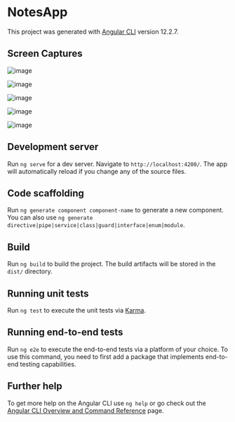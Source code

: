 # NotesApp

This project was generated with [Angular CLI](https://github.com/angular/angular-cli) version 12.2.7.

## Screen Captures
![image](https://user-images.githubusercontent.com/69726409/137595834-44715364-2974-41e7-b659-b80d463124f3.png)

![image](https://user-images.githubusercontent.com/69726409/137595798-9bf41b5e-1f87-4bc9-beff-927bb208e09a.png)

![image](https://user-images.githubusercontent.com/69726409/137595851-3cc08701-b72e-4c71-8c7e-7d7e69ce476a.png)

![image](https://user-images.githubusercontent.com/69726409/137595871-0f4df528-dcaa-4578-bf6b-95dc1765fc12.png)

![image](https://user-images.githubusercontent.com/69726409/137595883-9a8b5601-a26b-4092-8593-174f38b21776.png)



## Development server

Run `ng serve` for a dev server. Navigate to `http://localhost:4200/`. The app will automatically reload if you change any of the source files.

## Code scaffolding

Run `ng generate component component-name` to generate a new component. You can also use `ng generate directive|pipe|service|class|guard|interface|enum|module`.

## Build

Run `ng build` to build the project. The build artifacts will be stored in the `dist/` directory.

## Running unit tests

Run `ng test` to execute the unit tests via [Karma](https://karma-runner.github.io).

## Running end-to-end tests

Run `ng e2e` to execute the end-to-end tests via a platform of your choice. To use this command, you need to first add a package that implements end-to-end testing capabilities.

## Further help

To get more help on the Angular CLI use `ng help` or go check out the [Angular CLI Overview and Command Reference](https://angular.io/cli) page.
